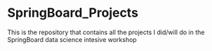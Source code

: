 # SpringBoard_Projects

This is the repository that contains all the projects I did/will do
in the SpringBoard data science intesive workshop

